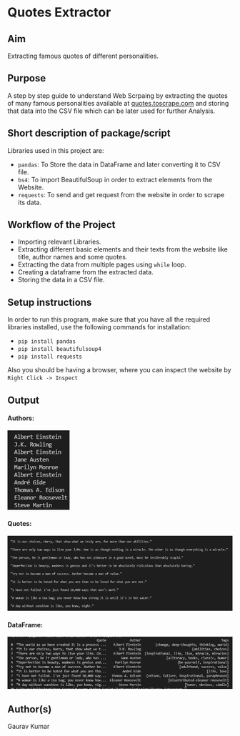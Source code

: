 # **Quotes Extractor**

## **Aim**

Extracting famous quotes of different personalities.

## **Purpose**

A step by step guide to understand Web Scrpaing by extracting the quotes of many famous personalities available at [quotes.toscrape.com](https://quotes.toscrape.com/) and storing that data into the CSV file which can be later used for further Analysis.

## **Short description of package/script**

Libraries used in this project are:<br>
 - ```pandas```: To Store the data in DataFrame and later converting it to CSV file.<br>
 - ```bs4```: To import BeautifulSoup in order to extract elements from the Website.<br>
 - ```requests```: To send and get request from the website in order to scrape its data.


## **Workflow of the Project**

 - Importing relevant Libraries.
 - Extracting different basic elements and their texts from the website like title, author names and some quotes.
 - Extracting the data from multiple pages using ```while``` loop.
 - Creating a dataframe from the extracted data.
 - Storing the data in a CSV file.

## **Setup instructions**

In order to run this program, make sure that you have all the required libraries installed, use the following commands for installation:<br>
 - ```pip install pandas```<br>
 - ```pip install beautifulsoup4```
 - ```pip install requests```<br>

Also you should be having a browser, where you can inspect the website by ```Right Click -> Inspect```

## **Output**

#### **Authors:**
![Authors](Images/Authors.png)

#### **Quotes:**
![Quotes](Images/Quotes.png)

#### **DataFrame:**
![Dataframe](Images/DataFrame.png)

## **Author(s)**

Gaurav Kumar
